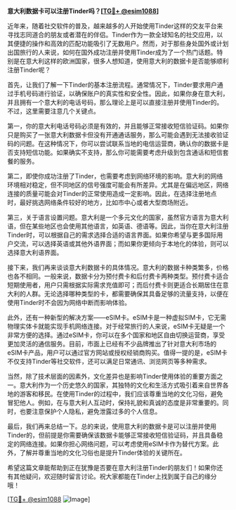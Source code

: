 **意大利数据卡可以注册Tinder吗？[[TG💪+ @esim1088](https://t.me/s/esim1088)]**

近年来，随着社交软件的普及，越来越多的人开始使用Tinder这样的交友平台来寻找志同道合的朋友或者潜在的伴侣。Tinder作为一款全球知名的社交应用，以其便捷的操作和高效的匹配功能吸引了无数用户。然而，对于那些身处国外或计划出国旅行的人来说，如何在国外成功注册并使用Tinder成为了一个热门话题。特别是在意大利这样的欧洲国家，很多人想知道，使用意大利的数据卡是否能够顺利注册Tinder呢？

首先，让我们了解一下Tinder的基本注册流程。通常情况下，Tinder要求用户通过手机号码进行验证，以确保账户的真实性和安全性。因此，如果你身在意大利，并且拥有一个意大利的电话号码，那么理论上是可以直接注册并使用Tinder的。不过，这里需要注意几个关键点。

第一，你的意大利电话号码必须是有效的，并且能够正常接收短信验证码。如果你只是购买了一张意大利数据卡但没有开通通话服务，那么可能会遇到无法接收验证码的问题。在这种情况下，你可以尝试联系当地的电信运营商，确认你的数据卡是否支持短信功能。如果确实不支持，那么你可能需要考虑升级到包含通话和短信套餐的服务。

第二，即使你成功注册了Tinder，也需要考虑到网络环境的影响。意大利的网络环境相对稳定，但不同地区的信号强度可能会有所差异。尤其是在偏远地区，网络连接的质量可能会对Tinder的正常使用造成一定影响。因此，在选择注册地点时，最好挑选网络条件较好的地方，比如市中心或者大型商场附近。

第三，关于语言设置问题。意大利是一个多元文化的国家，虽然官方语言为意大利语，但在某些地区也会使用其他语言，如英语、德语等。因此，当你在意大利注册Tinder时，可以根据自己的需求选择合适的语言界面。如果你希望与更多国际用户交流，可以选择英语或其他外语界面；而如果你更倾向于本地化的体验，则可以选择意大利语界面。

接下来，我们再来谈谈意大利数据卡的具体情况。意大利的数据卡种类繁多，价格也各不相同。一般来说，数据卡分为预付费卡和后付费卡两种类型。预付费卡适合短期使用者，用户只需根据实际需求充值即可；而后付费卡则更适合长期居住在意大利的人群。无论选择哪种类型的卡，都需要确保其具备足够的流量支持，以便在使用Tinder时不会因为网络中断而影响体验。

此外，还有一种新型的解决方案——eSIM卡。eSIM卡是一种虚拟SIM卡，它无需物理实体卡就能实现手机网络连接。对于经常旅行的人来说，eSIM卡无疑是一个非常方便的选择。通过eSIM卡，你可以在多个国家和地区自由切换运营商，享受更加灵活的通信服务。目前，市面上已经有不少品牌推出了针对意大利市场的eSIM卡产品，用户可以通过官方网站或授权经销商购买。值得一提的是，eSIM卡不仅支持Tinder等社交软件，还可以满足日常通讯、浏览网页等多种需求。

当然，除了技术层面的因素外，文化差异也是影响Tinder使用体验的重要方面之一。意大利作为一个历史悠久的国家，其独特的文化和生活方式吸引着来自世界各地的游客和移民。在使用Tinder的过程中，我们应该尊重当地的文化习俗，避免冒犯他人。例如，在与意大利人互动时，保持礼貌和真诚的态度是非常重要的。同时，也要注意保护个人隐私，避免泄露过多的个人信息。

最后，我们再来总结一下。总的来说，使用意大利的数据卡是可以注册并使用Tinder的，但前提是你需要确保该数据卡能够正常接收短信验证码，并且具备稳定的网络连接。如果你担心网络问题，可以考虑使用eSIM卡作为替代方案。此外，了解并尊重当地的文化习俗也是提升Tinder体验的关键所在。

希望这篇文章能帮助到正在犹豫是否要在意大利注册Tinder的朋友们！如果你还有其他疑问，欢迎随时留言讨论。祝大家都能在Tinder上找到属于自己的缘分哦！

[[TG💪+ @esim1088](https://t.me/s/esim1088) ![Image](https://i.postimg.cc/4NQfJmqS/Snipaste-2025-05-13-00-14-12.png)]